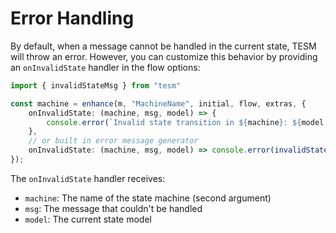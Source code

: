 # Error Handling

By default, when a message cannot be handled in the current state, TESM will throw an error. However, you can customize this behavior by providing an `onInvalidState` handler in the flow options:

```ts
import { invalidStateMsg } from "tesm"

const machine = enhance(m, "MachineName", initial, flow, extras, {
    onInvalidState: (machine, msg, model) => {
        console.error(`Invalid state transition in ${machine}: ${model.state}.${msg.type}`);       
    },
    // or built in error message generator
    onInvalidState: (machine, msg, model) => console.error(invalidStateMsg(machine, msg, model))
});
```

The `onInvalidState` handler receives:
- `machine`: The name of the state machine (second argument)
- `msg`: The message that couldn't be handled
- `model`: The current state model
